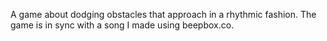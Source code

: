 A game about dodging obstacles that approach in a rhythmic fashion. The game is in sync with a song I made using beepbox.co.
